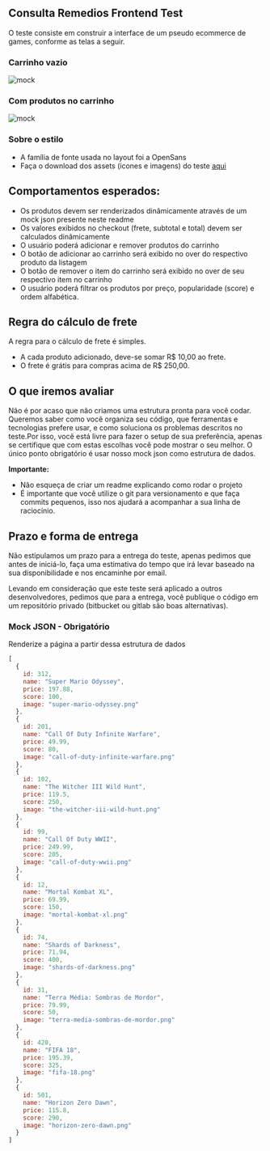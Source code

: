 ## Consulta Remedios Frontend Test

O teste consiste em construir a interface de um pseudo ecommerce de games,
conforme as telas a seguir.

### Carrinho vazio
![mock](https://i.imgur.com/LOaPTGm.png)

### Com produtos no carrinho
![mock](https://i.imgur.com/iNHg9EK.png)

### Sobre o estilo
* A família de fonte usada no layout foi a OpenSans
* Faça o download dos assets (ícones e imagens) do teste [aqui](https://we.tl/GGwECSjU3d)

## Comportamentos esperados:
* Os produtos devem ser renderizados dinâmicamente através de um mock json presente neste readme
* Os valores exibidos no checkout (frete, subtotal e total) devem ser calculados dinâmicamente 
* O usuário poderá adicionar e remover produtos do carrinho
* O botão de adicionar ao carrinho será exibido no over do respectivo produto da listagem
* O botão de remover o item do carrinho será exibido no over de seu respectivo item no carrinho
* O usuário poderá filtrar os produtos por preço, popularidade (score) e ordem alfabética.

## Regra do cálculo de frete
A regra para o cálculo de frete é simples.
* A cada produto adicionado, deve-se somar R$ 10,00 ao frete.
* O frete é grátis para compras acima de R$ 250,00.

## O que iremos avaliar
Não é por acaso que não criamos uma estrutura pronta para você codar. 
Queremos saber como você organiza seu código, que ferramentas e tecnologias prefere usar,
e como soluciona os problemas descritos no teste.Por isso, você está livre para fazer o setup
de sua preferência, apenas se certifique que com estas escolhas você pode mostrar o seu melhor.
O único ponto obrigatório é usar nosso mock json como estrutura de dados.

**Importante:**
* Não esqueça de criar um readme explicando como rodar o projeto
* É importante que você utilize o git para versionamento e que faça commits pequenos, isso nos ajudará a acompanhar a
sua linha de raciocínio.

## Prazo e forma de entrega
Não estipulamos um prazo para a entrega do teste, apenas pedimos que antes de iniciá-lo,
faça uma estimativa do tempo que irá levar baseado na sua disponibilidade e nos encaminhe por email.

Levando em consideração que este teste será aplicado a outros desenvolvedores, pedimos que para a entrega, você publique o código em um repositório privado (bitbucket ou gitlab são boas alternativas).

### Mock JSON - Obrigatório
Renderize a página a partir dessa estrutura de dados

```js
[
  { 
    id: 312,
    name: "Super Mario Odyssey",
    price: 197.88,
    score: 100,
    image: "super-mario-odyssey.png"
  },
  { 
    id: 201,
    name: "Call Of Duty Infinite Warfare",
    price: 49.99,
    score: 80,
    image: "call-of-duty-infinite-warfare.png"
  },
  { 
    id: 102,
    name: "The Witcher III Wild Hunt",
    price: 119.5,
    score: 250,
    image: "the-witcher-iii-wild-hunt.png"
  },
  { 
    id: 99,
    name: "Call Of Duty WWII",
    price: 249.99,
    score: 205,
    image: "call-of-duty-wwii.png"
  },
  { 
    id: 12,
    name: "Mortal Kombat XL",
    price: 69.99,
    score: 150,
    image: "mortal-kombat-xl.png"
  },
  { 
    id: 74,
    name: "Shards of Darkness",
    price: 71.94,
    score: 400,
    image: "shards-of-darkness.png"
  },
  { 
    id: 31,
    name: "Terra Média: Sombras de Mordor",
    price: 79.99,
    score: 50,
    image: "terra-media-sombras-de-mordor.png"
  },
  { 
    id: 420,
    name: "FIFA 18",
    price: 195.39,
    score: 325,
    image: "fifa-18.png"
  },
  { 
    id: 501,
    name: "Horizon Zero Dawn",
    price: 115.8,
    score: 290,
    image: "horizon-zero-dawn.png"
  }
]
```

